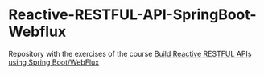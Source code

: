 # Reactive-RESTFUL-API-SpringBoot-Webflux
Repository with the exercises of the course [Build Reactive RESTFUL APIs using Spring Boot/WebFlux](https://www.udemy.com/course/build-reactive-restful-apis-using-spring-boot-webflux/)
